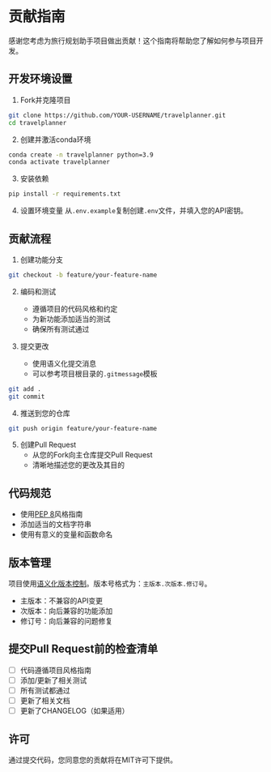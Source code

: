 # 贡献指南

感谢您考虑为旅行规划助手项目做出贡献！这个指南将帮助您了解如何参与项目开发。

## 开发环境设置

1. Fork并克隆项目
```bash
git clone https://github.com/YOUR-USERNAME/travelplanner.git
cd travelplanner
```

2. 创建并激活conda环境
```bash
conda create -n travelplanner python=3.9
conda activate travelplanner
```

3. 安装依赖
```bash
pip install -r requirements.txt
```

4. 设置环境变量
从`.env.example`复制创建`.env`文件，并填入您的API密钥。

## 贡献流程

1. 创建功能分支
```bash
git checkout -b feature/your-feature-name
```

2. 编码和测试
   - 遵循项目的代码风格和约定
   - 为新功能添加适当的测试
   - 确保所有测试通过

3. 提交更改
   - 使用语义化提交消息
   - 可以参考项目根目录的`.gitmessage`模板
```bash
git add .
git commit
```

4. 推送到您的仓库
```bash
git push origin feature/your-feature-name
```

5. 创建Pull Request
   - 从您的Fork向主仓库提交Pull Request
   - 清晰地描述您的更改及其目的

## 代码规范

- 使用[PEP 8](https://www.python.org/dev/peps/pep-0008/)风格指南
- 添加适当的文档字符串
- 使用有意义的变量和函数命名

## 版本管理

项目使用[语义化版本控制](https://semver.org/)。版本号格式为：`主版本.次版本.修订号`。

- 主版本：不兼容的API变更
- 次版本：向后兼容的功能添加
- 修订号：向后兼容的问题修复

## 提交Pull Request前的检查清单

- [ ] 代码遵循项目风格指南
- [ ] 添加/更新了相关测试
- [ ] 所有测试都通过
- [ ] 更新了相关文档
- [ ] 更新了CHANGELOG（如果适用）

## 许可

通过提交代码，您同意您的贡献将在MIT许可下提供。 